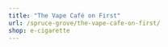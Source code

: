 ```yaml
---
title: "The Vape Café on First"
url: /spruce-grove/the-vape-cafe-on-first/
shop: e-cigarette
---
```

